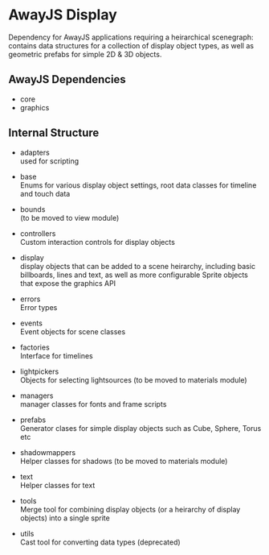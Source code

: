 # AwayJS Display

Dependency for AwayJS applications requiring a heirarchical scenegraph: contains data structures for a collection of display object types, as well as geometric prefabs for simple 2D & 3D objects.

## AwayJS Dependencies

* core
* graphics

## Internal Structure

* adapters<br>
used for scripting

* base<br>
Enums for various display object settings, root data classes for timeline and touch data

* bounds<br>
(to be moved to view module)

* controllers<br>
Custom interaction controls for display objects

* display<br>
display objects that can be added to a scene heirarchy, including basic billboards, lines and text, as well as more configurable Sprite objects that expose the graphics API

* errors<br>
Error types

* events<br>
Event objects for scene classes

* factories<br>
Interface for timelines

* lightpickers<br>
Objects for selecting lightsources (to be moved to materials module)

* managers<br>
manager classes for fonts and frame scripts

* prefabs<br>
Generator clases for simple display objects such as Cube, Sphere, Torus etc

* shadowmappers<br>
Helper classes for shadows (to be moved to materials module)

* text<br>
Helper classes for text

* tools<br>
Merge tool for combining display objects (or a heirarchy of display objects) into a single sprite

* utils<br>
Cast tool for converting data types (deprecated)

